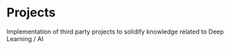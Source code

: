 # Projects
Implementation of third party projects to solidify knowledge related to Deep Learning / AI
